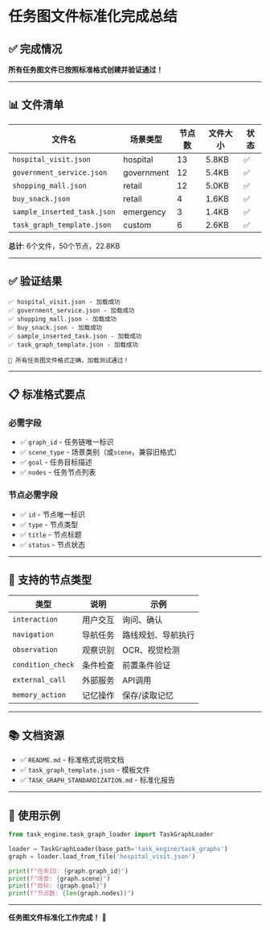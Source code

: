 # 任务图文件标准化完成总结

## ✅ 完成情况

**所有任务图文件已按照标准格式创建并验证通过！**

---

## 📊 文件清单

| 文件名 | 场景类型 | 节点数 | 文件大小 | 状态 |
|--------|----------|--------|----------|------|
| `hospital_visit.json` | hospital | 13 | 5.8KB | ✅ |
| `government_service.json` | government | 12 | 5.4KB | ✅ |
| `shopping_mall.json` | retail | 12 | 5.0KB | ✅ |
| `buy_snack.json` | retail | 4 | 1.6KB | ✅ |
| `sample_inserted_task.json` | emergency | 3 | 1.4KB | ✅ |
| `task_graph_template.json` | custom | 6 | 2.6KB | ✅ |

**总计**: 6个文件，50个节点，22.8KB

---

## ✅ 验证结果

```
✅ hospital_visit.json - 加载成功
✅ government_service.json - 加载成功
✅ shopping_mall.json - 加载成功
✅ buy_snack.json - 加载成功
✅ sample_inserted_task.json - 加载成功
✅ task_graph_template.json - 加载成功

🎉 所有任务图文件格式正确，加载测试通过！
```

---

## 📋 标准格式要点

### 必需字段
- ✅ `graph_id` - 任务链唯一标识
- ✅ `scene_type` - 场景类别（或`scene`，兼容旧格式）
- ✅ `goal` - 任务目标描述
- ✅ `nodes` - 任务节点列表

### 节点必需字段
- ✅ `id` - 节点唯一标识
- ✅ `type` - 节点类型
- ✅ `title` - 节点标题
- ✅ `status` - 节点状态

---

## 🎯 支持的节点类型

| 类型 | 说明 | 示例 |
|------|------|------|
| `interaction` | 用户交互 | 询问、确认 |
| `navigation` | 导航任务 | 路线规划、导航执行 |
| `observation` | 观察识别 | OCR、视觉检测 |
| `condition_check` | 条件检查 | 前置条件验证 |
| `external_call` | 外部服务 | API调用 |
| `memory_action` | 记忆操作 | 保存/读取记忆 |

---

## 📚 文档资源

- ✅ `README.md` - 标准格式说明文档
- ✅ `task_graph_template.json` - 模板文件
- ✅ `TASK_GRAPH_STANDARDIZATION.md` - 标准化报告

---

## 🚀 使用示例

```python
from task_engine.task_graph_loader import TaskGraphLoader

loader = TaskGraphLoader(base_path='task_engine/task_graphs')
graph = loader.load_from_file('hospital_visit.json')

print(f"任务ID: {graph.graph_id}")
print(f"场景: {graph.scene}")
print(f"目标: {graph.goal}")
print(f"节点数: {len(graph.nodes)}")
```

---

**任务图文件标准化工作完成！** 🎉
